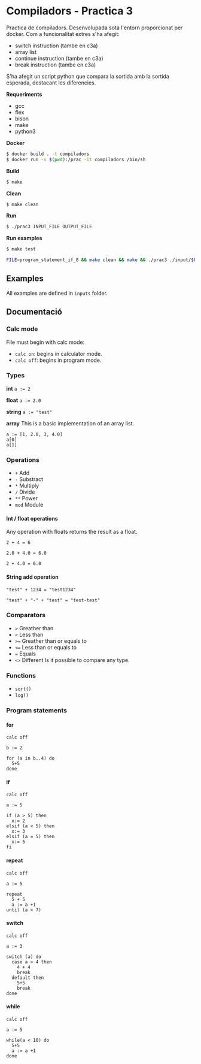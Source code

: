 # Compiladors - Practica 3

Practica de compiladors. Desenvolupada sota l'entorn proporcionat per docker. 
Com a funcionalitat extres s'ha afegit:

- switch instruction (tambe en c3a)
- array list
- continue instruction (tambe en c3a)
- break instruction (tambe en c3a)

S'ha afegit un script python que compara la sortida amb la sortida esperada, destacant les diferencies.

**Requeriments**
 - gcc 
 - flex 
 - bison 
 - make 
 - python3
 
**Docker**
```sh
$ docker build . -t compiladors
$ docker run -v $(pwd):/prac -it compiladors /bin/sh
```
**Build**
```sh
$ make
```
**Clean**
```sh
$ make clean
```
**Run**
```sh
$ ./prac3 INPUT_FILE OUTPUT_FILE
```
**Run examples**
```sh
$ make test
```
```sh
FILE=program_statement_if_8 && make clean && make && ./prac3 ./input/$FILE.txt ./output/$FILE.txt && python3 diff.py --from ./output/$FILE.txt --to ./expected/$FILE.txt
```
## Examples

All examples are defined in `inputs` folder.

## Documentació
### Calc mode
File must begin with calc mode:
- `calc on`: begins in calculator mode.
- `calc off`: begins in program mode.

### Types
**int**
`a := 2`

**float**
`a := 2.0`

**string**
`a := "test"`

**array**
This is a basic implementation of an array list.
```
a := [1, 2.0, 3, 4.0]
a[0]
a[1]
```

### Operations
- `+` Add
- `-` Substract
- `*` Multiply
- `/` Divide
- `**` Power
- `mod` Module
#### Int / float operations 
Any operation with floats returns the result as a float.

`2 + 4 = 6`

`2.0 + 4.0 = 6.0`

`2 + 4.0 = 6.0`

#### String add operation 
`"test" + 1234 = "test1234"`

`"test" + "-" + "test" = "test-test"`

### Comparators
- `>` Greather than
- `<` Less than
- `>=` Greather than or equals to
- `<=` Less than or equals to
- `=` Equals
- `<>` Different
Is it possible to compare any type.

### Functions
- `sqrt()`
- `log()`

### Program statements
#### for
```
calc off

b := 2

for (a in b..4) do
  5+5
done
```
#### if
```
calc off

a := 5

if (a > 5) then
  x:= 2
elsif (a < 5) then
  x:= 3
elsif (a = 5) then
  x:= 5
fi
```
#### repeat
```
calc off

a := 5

repeat 
  5 + 5
  a := a +1
until (a < 7)
```
#### switch
```
calc off

a := 3

switch (a) do
  case a > 4 then
    4 + 4
    break
  default then
    5+5
    break
done
```
#### while
```
calc off

a := 5

while(a < 10) do
  5+5
  a := a +1
done
```
